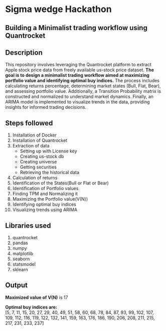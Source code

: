 # Sigma wedge Hackathon
## Building a Minimalist trading workflow using Quantrocket
## Description
  This repository involves leveraging the Quantrocket platform to extract Apple stock price data from freely available us-stock price dataset. **The goal is to design a minimalist trading workflow aimed at maximizing portfolio value and identifying optimal buy indices.** The process includes calculating returns percentage, determining market states (Bull, Flat, Bear), and assessing portfolio value. Additionally, a Transition Probability matrix is constructed and normalized to understand market dynamics. Finally, an ARIMA model is implemented to visualize trends in the data, providing insights for informed trading decisions.

## Steps followed 
1. Installation of Docker
2. Installation of Quantrocket
3. Extraction of data
   - Setting up with License key
   - Creating us-stock db
   - Creating universe
   - Getting securities
   - Retrieving the historical data
4. Calculation of returns
5. Identification of the States(Bull or Flat or Bear)
6. Identification of Portfolio values
7. Finding TPM and Normalizing it
8. Maximizing the Portfolio value(V(N))
9. Identifying optimal buy indices
10. Visualizing trends using ARIMA

## Libraries used
1. quantrocket
2. pandas
3. numpy
4. matplotlib
5. seaborn
6. statsmodel
7. sklearn

## Output
  **Maximized value of V(N)** is 17 <br/>
  
  **Optimal buy indices are:** <br/>
    [5, 7, 11, 15, 20, 27, 29, 40, 49, 51, 58, 60, 68, 78, 84, 87, 93, 99, 102, 107, 109, 112, 116, 119, 122, 132, 141, 159, 163, 176, 186, 190, 206, 208, 211, 215, 217, 231, 233, 237]

